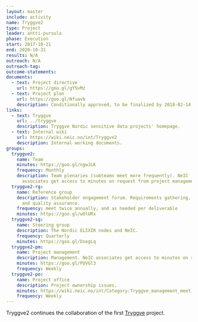 ```yaml
---
layout: master
include: activity
name: Tryggve2
type: Project
leader: antti-pursula
phase: Execution
start: 2017-10-21
end: 2020-10-31
results: N/A
outreach: N/A
outreach-tag:
outcome-statements:
documents:
  - text: Project directive
    url: https://goo.gl/gY5vMz
  - text: Project plan
    url: https://goo.gl/Nfuavb
    description: Conditionally approved, to be finalized by 2018-02-14.
links:
  - text: Tryggve
    url: ../tryggve
    description: Tryggve Nordic sensitive data projects' homepage.
  - text: Internal wiki
    url: https://wiki.neic.no/int/Tryggve2
    description: Internal working documents.
groups:
  tryggve2:
    name: Team
    minutes: https://goo.gl/ngwJLK
    frequency: Monthly
    description: Team plenaries (subteams meet more frequently). NeIC
      associates get access to minutes on request from project management.
  tryggve2-rg:
    name: Reference group
    description: Stakeholder engagement forum. Requirements gathering, outreach
      and quality assurance.
    frequency: meet twice annually, and as needed per deliverable
    minutes: https://goo.gl/wOlURx
  tryggve2-sg:
    name: Steering group
    description: The Nordic ELIXIR nodes and NeIC.
    frequency: Quarterly
    minutes: https://goo.gl/DsegLq
  tryggve2-pm:
    name: Project management
    description: Management. NeIC associates get access to minutes on request from project management.
    minutes: https://goo.gl/PUVGl3
    frequency: Weekly
  tryggve2-po:
    name: Project office
    description: Project ownership issues.
    minutes: https://wiki.neic.no/int/Category:Tryggve_management_meetings
    frequency: Weekly
---
```

Tryggve2 continues the collaboration of the first [Tryggve](../tryggve1/) project.
